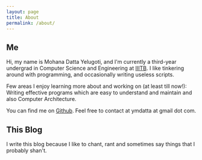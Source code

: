 ```yaml
---
layout: page
title: About
permalink: /about/
---
```


## Me ##

Hi, my name is Mohana Datta Yelugoti, and I'm currently a third-year undergrad
in Computer Science and Engineering at [IIITB](https://www.iiitb.ac.in/). I
like tinkering around with programming, and occasionally writing useless
scripts.

Few areas I enjoy learning more about and working on (at least till now!):
Writing effective programs which are easy to understand and maintain and also
Computer Architecture.

You can find me on [Github](https://github.com/ymdatta). Feel free to contact
at ymdatta at gmail dot com.

## This Blog ##

I write this blog because I like to chant, rant and sometimes say things that I probably shan't.
